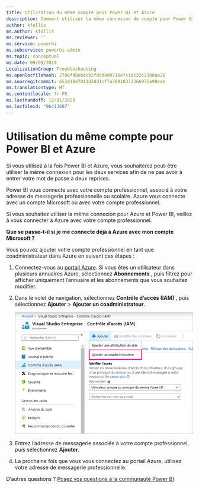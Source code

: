 ```yaml
---
title: Utilisation du même compte pour Power BI et Azure
description: Comment utiliser la même connexion de compte pour Power BI et Azure
author: kfollis
ms.author: kfollis
ms.reviewer: ''
ms.service: powerbi
ms.subservice: powerbi-admin
ms.topic: conceptual
ms.date: 09/09/2019
LocalizationGroup: Troubleshooting
ms.openlocfilehash: 2706fd8eb4cb2fddda99710e7c1dc32c2300aa26
ms.sourcegitcommit: 653e18d7041d3dd1cf7a38010372366975a98eae
ms.translationtype: HT
ms.contentlocale: fr-FR
ms.lasthandoff: 12/01/2020
ms.locfileid: "96413607"
---
```

# <a name="using-the-same-account-for-power-bi-and-azure"></a>Utilisation du même compte pour Power BI et Azure

Si vous utilisez à la fois Power BI et Azure, vous souhaiterez peut-être utiliser la même connexion pour les deux services afin de ne pas avoir à entrer votre mot de passe à deux reprises.

Power BI vous connecte avec votre compte professionnel, associé à votre adresse de messagerie professionnelle ou scolaire.  Azure vous connecte avec un compte Microsoft ou avec votre compte professionnel.

Si vous souhaitez utiliser la même connexion pour Azure et Power BI, veillez à vous connecter à Azure avec votre compte professionnel.

**Que se passe-t-il si je me connecte déjà à Azure avec mon compte Microsoft ?**

Vous pouvez ajouter votre compte professionnel en tant que coadministrateur dans Azure en suivant ces étapes :

1. Connectez-vous au [portail Azure](https://portal.azure.com/). Si vous êtes un utilisateur dans plusieurs annuaires Azure, sélectionnez **Abonnements** , puis filtrez pour afficher uniquement l’annuaire et les abonnements que vous souhaitez modifier.

1. Dans le volet de navigation, sélectionnez **Contrôle d’accès (IAM)** , puis sélectionnez **Ajouter** \> **Ajouter un coadministrateur**.

    ![Capture d’écran du contrôle d’accès avec l’option Ajouter un coadministrateur mise en évidence.](media/service-admin-how-to-use-the-same-account-as-azure/add-co-administrator.png)

1. Entrez l’adresse de messagerie associée à votre compte professionnel, puis sélectionnez **Ajouter**.

1. La prochaine fois que vous vous connectez au portail Azure, utilisez votre adresse de messagerie professionnelle.

D’autres questions ? [Posez vos questions à la communauté Power BI](https://community.powerbi.com/)
